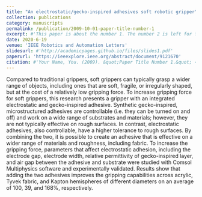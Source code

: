```yaml
---
title: "An electrostatic/gecko-inspired adhesives soft robotic gripper"
collection: publications
category: manuscripts
permalink: /publication/2009-10-01-paper-title-number-1
excerpt: #'This paper is about the number 1. The number 2 is left for future work.'
date: 2020-6-19
venue: 'IEEE Robotics and Automation Letters'
slidesurl: #'http://academicpages.github.io/files/slides1.pdf'
paperurl: 'https://ieeexplore.ieee.org/abstract/document/9121670'
citation: #'Your Name, You. (2009). &quot;Paper Title Number 1.&quot; <i>Journal 1</i>. 1(1).'
---
```


Compared to traditional grippers, soft grippers can typically grasp a wider range of objects, including ones that are soft, fragile, or irregularly shaped, but at the cost of a relatively low gripping force. To increase gripping force for soft grippers, this research presents a gripper with an integrated electrostatic and gecko-inspired adhesive. Synthetic gecko-inspired, microstructured adhesives are controllable (i.e. they can be turned on and off) and work on a wide range of substrates and materials; however, they are not typically effective on rough surfaces. In contrast, electrostatic adhesives, also controllable, have a higher tolerance to rough surfaces. By combining the two, it is possible to create an adhesive that is effective on a wider range of materials and roughness, including fabric. To increase the gripping force, parameters that affect electrostatic adhesion, including the electrode gap, electrode width, relative permittivity of gecko-inspired layer, and air gap between the adhesive and substrate were studied with Comsol Multiphysics software and experimentally validated. Results show that adding the two adhesives improves the gripping capabilities across acrylic, Tyvek fabric, and Kapton hemispheres of different diameters on an average of 100, 39, and 168%, respectively.